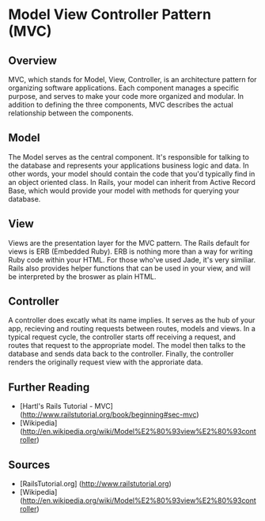 # Model View Controller Pattern (MVC)

## Overview
MVC, which stands for Model, View, Controller, is an architecture pattern for organizing software applications.
Each component manages a specific purpose, and serves to make your code more organized and modular.
In addition to defining the three components, MVC describes the actual relationship between the components.

## Model

The Model serves as the central component. It's responsible for talking to the database and represents your
applications business logic and data. In other words, your model should contain the code that you'd typically
find in an object oriented class. In Rails, your model can inherit from Active Record Base,
which would provide your model with methods for querying your database.

## View

Views are the presentation layer for the MVC pattern. The Rails default for views is ERB (Embedded Ruby).
ERB is nothing more than a way for writing Ruby code within your HTML. For those who've used Jade, it's very similiar.
Rails also provides helper functions that can be used in your view, and will be interpreted by the broswer as plain HTML.

## Controller
A controller does excatly what its name implies. It serves as the hub of your app, recieving and routing requests between routes,
models and views. In a typical request cycle, the controller starts off receiving a request, and routes that request
to the appropriate model. The model then talks to the database and sends data back to the controller.
Finally, the controller renders the originally request view with the approriate data.

## Further Reading

* [Hartl's Rails Tutorial - MVC] (http://www.railstutorial.org/book/beginning#sec-mvc)
* [Wikipedia] (http://en.wikipedia.org/wiki/Model%E2%80%93view%E2%80%93controller)

## Sources

* [RailsTutorial.org] (http://www.railstutorial.org)
* [Wikipedia] (http://en.wikipedia.org/wiki/Model%E2%80%93view%E2%80%93controller)
